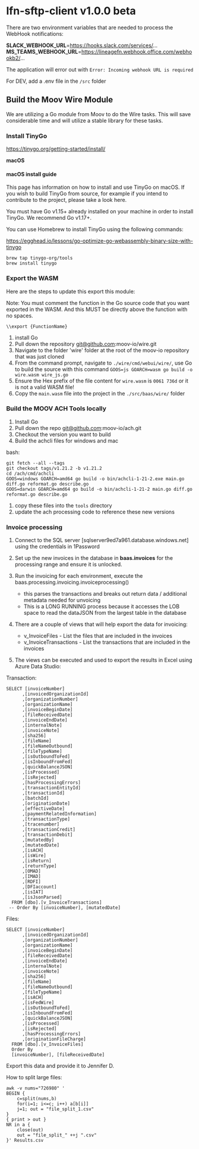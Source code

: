 # lfn-sftp-client v1.0.0 beta

There are two environment variables that are needed to process the WebHook notifications:

**SLACK_WEBHOOK_URL**=https://hooks.slack.com/services/...
**MS_TEAMS_WEBHOOK_URL**=https://lineagefn.webhook.office.com/webhookb2/...

The application will error out with `Error: Incoming webhook URL is required`

For DEV, add a .env file in the `/src` folder


## Build the Moov Wire Module

We are utilizing a Go module from Moov to do the Wire tasks. This will save considerable time and will utilize a stable library for these tasks.

### Install TinyGo

https://tinygo.org/getting-started/install/

**macOS**
#### macOS install guide
This page has information on how to install and use TinyGo on macOS. If you wish to build TinyGo from source, for example if you intend to contribute to the project, please take a look here.

You must have Go v1.15+ already installed on your machine in order to install TinyGo. We recommend Go v1.17+.

You can use Homebrew to install TinyGo using the following commands:

https://egghead.io/lessons/go-optimize-go-webassembly-binary-size-with-tinygo

```
brew tap tinygo-org/tools
brew install tinygo
```

### Export the WASM
Here are the steps to update this export this module:

Note: You must comment the function in the Go source code that you want exported in the WASM. And this MUST be directly above the function with no spaces.
```
\\export {FunctionName}
```

1. install Go
1. Pull down the repository git@github.com:moov-io/wire.git 
1. Navigate to the folder 'wire' folder at the root of the moov-io repository that was just cloned
1. From the command prompt, navigate to `./wire/cmd/webui/wire/`, use Go to build the source with this command `GOOS=js GOARCH=wasm go build -o wire.wasm wire_js.go`
1. Ensure the Hex prefix of the file content for `wire.wasm` is `0061 736d` or it is not a valid WASM file!
1. Copy the `main.wasm` file into the project in the `./src/baas/wire/` folder


### Build the MOOV ACH Tools locally

1. Install Go
1. Pull down the repo git@github.com:moov-io/ach.git
1. Checkout the version you want to build
1. Build the achcli files for windows and mac

bash:
```
git fetch --all --tags
git checkout tags/v1.21.2 -b v1.21.2
cd /ach/cmd/achcli
GOOS=windows GOARCH=amd64 go build -o bin/achcli-1-21-2.exe main.go diff.go reformat.go describe.go
GOOS=darwin GOARCH=amd64 go build -o bin/achcli-1-21-2 main.go diff.go reformat.go describe.go
```
1. copy these files into the `tools` directory
1. update the ach processing code to reference these new versions


### Invoice processing

1. Connect to the SQL server [sqlserver9ed7a961.database.windows.net] using the credentials in 1Password

1. Set up the new invoices in the database in **baas.invoices** for the processing range and ensure it is unlocked.

1. Run the invoicing for each environment, execute the baas.processing.invoicing.invoiceprocessing()
    - this parses the transactions and breaks out return data / additional metadata needed for unvoicing
    - This is a LONG RUNNING process because it accesses the LOB space to read the dataJSON from the largest table in the database

1. There are a couple of views that will help export the data for invoicing:
    - v_InvoiceFiles - List the files that are included in the invoices
    - v_InvoiceTransactions - List the transactions that are included in the invoices

1. The views can be executed and used to export the results in Excel using Azure Data Studio:

Transaction:
```
SELECT [invoiceNumber]
      ,[invoicedOrganizationId]
      ,[organizationNumber]
      ,[organizationName]
      ,[invoiceBeginDate]
      ,[fileReceivedDate]
      ,[invoiceEndDate]
      ,[internalNote]
      ,[invoiceNote]
      ,[sha256]
      ,[fileName]
      ,[fileNameOutbound]
      ,[fileTypeName]
      ,[isOutboundToFed]
      ,[isInboundFromFed]
      ,[quickBalanceJSON]
      ,[isProcessed]
      ,[isRejected]
      ,[hasProcessingErrors]
      ,[transactionEntityId]
      ,[transactionId]
      ,[batchId]
      ,[originationDate]
      ,[effectiveDate]
      ,[paymentRelatedInformation]
      ,[transactionType]
      ,[tracenumber]
      ,[transactionCredit]
      ,[transactionDebit]
      ,[mutatedBy]
      ,[mutatedDate]
      ,[isACH]
      ,[isWire]
      ,[isReturn]
      ,[returnType]
      ,[OMAD]
      ,[IMAD]
      ,[RDFI]
      ,[DFIaccount]
      ,[isIAT]
      ,[isJsonParsed]
  FROM [dbo].[v_InvoiceTransactions]
 -- Order By [invoiceNumber], [mutatedDate]
```

Files:
```
SELECT [invoiceNumber]
      ,[invoicedOrganizationId]
      ,[organizationNumber]
      ,[organizationName]
      ,[invoiceBeginDate]
      ,[fileReceivedDate]
      ,[invoiceEndDate]
      ,[internalNote]
      ,[invoiceNote]
      ,[sha256]
      ,[fileName]
      ,[fileNameOutbound]
      ,[fileTypeName]
      ,[isACH]
      ,[isFedWire]
      ,[isOutboundToFed]
      ,[isInboundFromFed]
      ,[quickBalanceJSON]
      ,[isProcessed]
      ,[isRejected]
      ,[hasProcessingErrors]
      ,[originationFileCharge]
  FROM [dbo].[v_InvoiceFiles]
  Order By
  [invoiceNumber], [fileReceivedDate]
```

Export this data and provide it to Jennifer D.

How to split large files:

```
awk -v nums="726980" '
BEGIN {        
    c=split(nums,b)
    for(i=1; i<=c; i++) a[b[i]]
    j=1; out = "file_split_1.csv"
} 
{ print > out }
NR in a {
    close(out)
    out = "file_split_" ++j ".csv"
}' Results.csv
```
